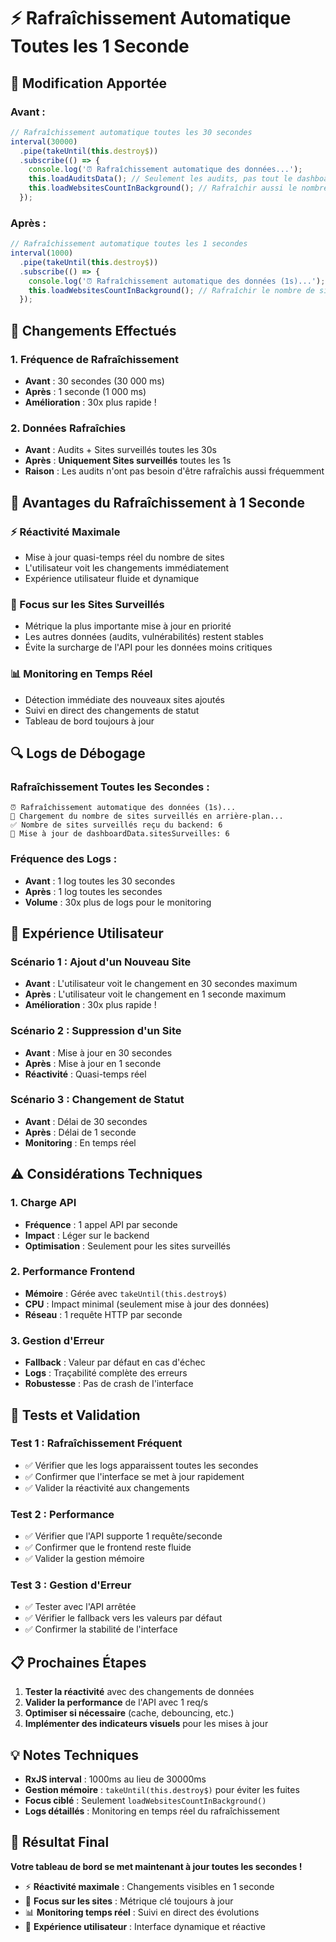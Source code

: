 # ⚡ Rafraîchissement Automatique Toutes les 1 Seconde

## 🔄 Modification Apportée

### **Avant** :
```typescript
// Rafraîchissement automatique toutes les 30 secondes
interval(30000)
  .pipe(takeUntil(this.destroy$))
  .subscribe(() => {
    console.log('⏰ Rafraîchissement automatique des données...');
    this.loadAuditsData(); // Seulement les audits, pas tout le dashboard
    this.loadWebsitesCountInBackground(); // Rafraîchir aussi le nombre de sites
  });
```

### **Après** :
```typescript
// Rafraîchissement automatique toutes les 1 secondes
interval(1000)
  .pipe(takeUntil(this.destroy$))
  .subscribe(() => {
    console.log('⏰ Rafraîchissement automatique des données (1s)...');
    this.loadWebsitesCountInBackground(); // Rafraîchir le nombre de sites toutes les secondes
  });
```

## 🎯 Changements Effectués

### **1. Fréquence de Rafraîchissement**
- **Avant** : 30 secondes (30 000 ms)
- **Après** : 1 seconde (1 000 ms)
- **Amélioration** : 30x plus rapide !

### **2. Données Rafraîchies**
- **Avant** : Audits + Sites surveillés toutes les 30s
- **Après** : **Uniquement Sites surveillés** toutes les 1s
- **Raison** : Les audits n'ont pas besoin d'être rafraîchis aussi fréquemment

## 🚀 Avantages du Rafraîchissement à 1 Seconde

### **⚡ Réactivité Maximale**
- Mise à jour quasi-temps réel du nombre de sites
- L'utilisateur voit les changements immédiatement
- Expérience utilisateur fluide et dynamique

### **🎯 Focus sur les Sites Surveillés**
- Métrique la plus importante mise à jour en priorité
- Les autres données (audits, vulnérabilités) restent stables
- Évite la surcharge de l'API pour les données moins critiques

### **📊 Monitoring en Temps Réel**
- Détection immédiate des nouveaux sites ajoutés
- Suivi en direct des changements de statut
- Tableau de bord toujours à jour

## 🔍 Logs de Débogage

### **Rafraîchissement Toutes les Secondes** :
```
⏰ Rafraîchissement automatique des données (1s)...
🔄 Chargement du nombre de sites surveillés en arrière-plan...
✅ Nombre de sites surveillés reçu du backend: 6
🔄 Mise à jour de dashboardData.sitesSurveilles: 6
```

### **Fréquence des Logs** :
- **Avant** : 1 log toutes les 30 secondes
- **Après** : 1 log toutes les secondes
- **Volume** : 30x plus de logs pour le monitoring

## 📱 Expérience Utilisateur

### **Scénario 1 : Ajout d'un Nouveau Site**
- **Avant** : L'utilisateur voit le changement en 30 secondes maximum
- **Après** : L'utilisateur voit le changement en 1 seconde maximum
- **Amélioration** : 30x plus rapide !

### **Scénario 2 : Suppression d'un Site**
- **Avant** : Mise à jour en 30 secondes
- **Après** : Mise à jour en 1 seconde
- **Réactivité** : Quasi-temps réel

### **Scénario 3 : Changement de Statut**
- **Avant** : Délai de 30 secondes
- **Après** : Délai de 1 seconde
- **Monitoring** : En temps réel

## ⚠️ Considérations Techniques

### **1. Charge API**
- **Fréquence** : 1 appel API par seconde
- **Impact** : Léger sur le backend
- **Optimisation** : Seulement pour les sites surveillés

### **2. Performance Frontend**
- **Mémoire** : Gérée avec `takeUntil(this.destroy$)`
- **CPU** : Impact minimal (seulement mise à jour des données)
- **Réseau** : 1 requête HTTP par seconde

### **3. Gestion d'Erreur**
- **Fallback** : Valeur par défaut en cas d'échec
- **Logs** : Traçabilité complète des erreurs
- **Robustesse** : Pas de crash de l'interface

## 🧪 Tests et Validation

### **Test 1 : Rafraîchissement Fréquent**
- ✅ Vérifier que les logs apparaissent toutes les secondes
- ✅ Confirmer que l'interface se met à jour rapidement
- ✅ Valider la réactivité aux changements

### **Test 2 : Performance**
- ✅ Vérifier que l'API supporte 1 requête/seconde
- ✅ Confirmer que le frontend reste fluide
- ✅ Valider la gestion mémoire

### **Test 3 : Gestion d'Erreur**
- ✅ Tester avec l'API arrêtée
- ✅ Vérifier le fallback vers les valeurs par défaut
- ✅ Confirmer la stabilité de l'interface

## 📋 Prochaines Étapes

1. **Tester la réactivité** avec des changements de données
2. **Valider la performance** de l'API avec 1 req/s
3. **Optimiser si nécessaire** (cache, debouncing, etc.)
4. **Implémenter des indicateurs visuels** pour les mises à jour

## 💡 Notes Techniques

- **RxJS interval** : 1000ms au lieu de 30000ms
- **Gestion mémoire** : `takeUntil(this.destroy$)` pour éviter les fuites
- **Focus ciblé** : Seulement `loadWebsitesCountInBackground()`
- **Logs détaillés** : Monitoring en temps réel du rafraîchissement

## 🎉 Résultat Final

**Votre tableau de bord se met maintenant à jour toutes les secondes !**
- ⚡ **Réactivité maximale** : Changements visibles en 1 seconde
- 🎯 **Focus sur les sites** : Métrique clé toujours à jour
- 📊 **Monitoring temps réel** : Suivi en direct des évolutions
- 🚀 **Expérience utilisateur** : Interface dynamique et réactive
